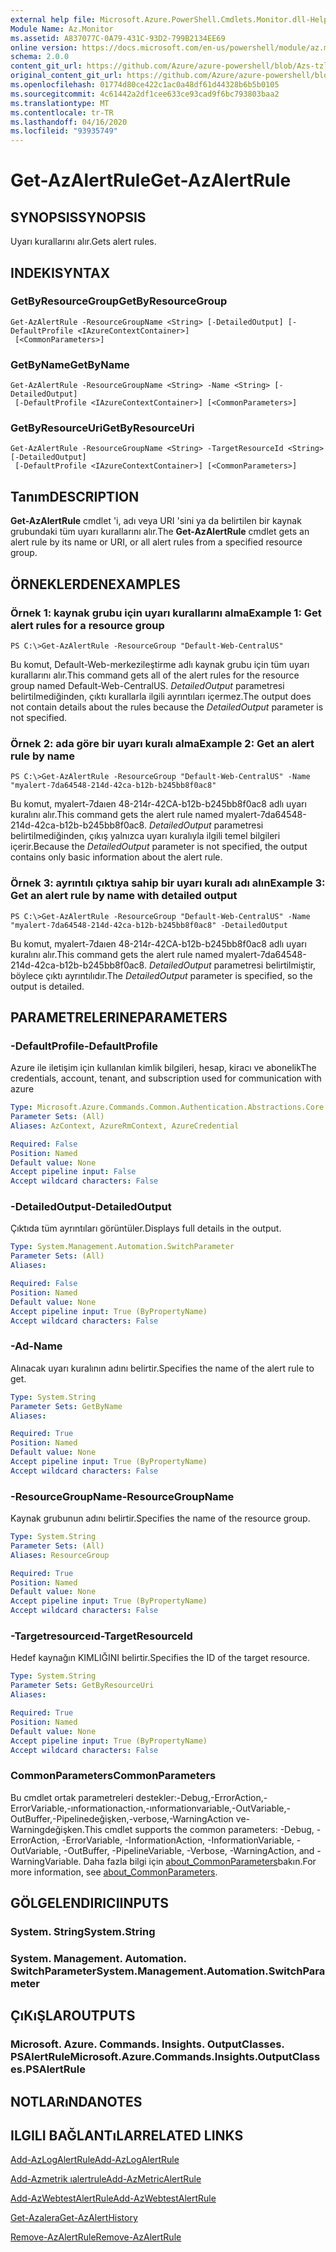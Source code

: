 ```yaml
---
external help file: Microsoft.Azure.PowerShell.Cmdlets.Monitor.dll-Help.xml
Module Name: Az.Monitor
ms.assetid: A837077C-0A79-431C-93D2-799B2134EE69
online version: https://docs.microsoft.com/en-us/powershell/module/az.monitor/get-azalertrule
schema: 2.0.0
content_git_url: https://github.com/Azure/azure-powershell/blob/Azs-tzl/src/Monitor/Monitor/help/Get-AzAlertRule.md
original_content_git_url: https://github.com/Azure/azure-powershell/blob/Azs-tzl/src/Monitor/Monitor/help/Get-AzAlertRule.md
ms.openlocfilehash: 01774d80ce422c1ac0a48df61d44328b6b5b0105
ms.sourcegitcommit: 4c61442a2df1cee633ce93cad9f6bc793803baa2
ms.translationtype: MT
ms.contentlocale: tr-TR
ms.lasthandoff: 04/16/2020
ms.locfileid: "93935749"
---
```

# <span data-ttu-id="036bc-101">Get-AzAlertRule</span><span class="sxs-lookup"><span data-stu-id="036bc-101">Get-AzAlertRule</span></span>

## <span data-ttu-id="036bc-102">SYNOPSIS</span><span class="sxs-lookup"><span data-stu-id="036bc-102">SYNOPSIS</span></span>
<span data-ttu-id="036bc-103">Uyarı kurallarını alır.</span><span class="sxs-lookup"><span data-stu-id="036bc-103">Gets alert rules.</span></span>

## <span data-ttu-id="036bc-104">INDEKI</span><span class="sxs-lookup"><span data-stu-id="036bc-104">SYNTAX</span></span>

### <span data-ttu-id="036bc-105">GetByResourceGroup</span><span class="sxs-lookup"><span data-stu-id="036bc-105">GetByResourceGroup</span></span>
```
Get-AzAlertRule -ResourceGroupName <String> [-DetailedOutput] [-DefaultProfile <IAzureContextContainer>]
 [<CommonParameters>]
```

### <span data-ttu-id="036bc-106">GetByName</span><span class="sxs-lookup"><span data-stu-id="036bc-106">GetByName</span></span>
```
Get-AzAlertRule -ResourceGroupName <String> -Name <String> [-DetailedOutput]
 [-DefaultProfile <IAzureContextContainer>] [<CommonParameters>]
```

### <span data-ttu-id="036bc-107">GetByResourceUri</span><span class="sxs-lookup"><span data-stu-id="036bc-107">GetByResourceUri</span></span>
```
Get-AzAlertRule -ResourceGroupName <String> -TargetResourceId <String> [-DetailedOutput]
 [-DefaultProfile <IAzureContextContainer>] [<CommonParameters>]
```

## <span data-ttu-id="036bc-108">Tanım</span><span class="sxs-lookup"><span data-stu-id="036bc-108">DESCRIPTION</span></span>
<span data-ttu-id="036bc-109">**Get-AzAlertRule** cmdlet 'i, adı veya URI 'sini ya da belirtilen bir kaynak grubundaki tüm uyarı kurallarını alır.</span><span class="sxs-lookup"><span data-stu-id="036bc-109">The **Get-AzAlertRule** cmdlet gets an alert rule by its name or URI, or all alert rules from a specified resource group.</span></span>

## <span data-ttu-id="036bc-110">ÖRNEKLERDEN</span><span class="sxs-lookup"><span data-stu-id="036bc-110">EXAMPLES</span></span>

### <span data-ttu-id="036bc-111">Örnek 1: kaynak grubu için uyarı kurallarını alma</span><span class="sxs-lookup"><span data-stu-id="036bc-111">Example 1: Get alert rules for a resource group</span></span>
```
PS C:\>Get-AzAlertRule -ResourceGroup "Default-Web-CentralUS"
```

<span data-ttu-id="036bc-112">Bu komut, Default-Web-merkezileştirme adlı kaynak grubu için tüm uyarı kurallarını alır.</span><span class="sxs-lookup"><span data-stu-id="036bc-112">This command gets all of the alert rules for the resource group named Default-Web-CentralUS.</span></span>
<span data-ttu-id="036bc-113">*DetailedOutput* parametresi belirtilmediğinden, çıktı kurallarla ilgili ayrıntıları içermez.</span><span class="sxs-lookup"><span data-stu-id="036bc-113">The output does not contain details about the rules because the *DetailedOutput* parameter is not specified.</span></span>

### <span data-ttu-id="036bc-114">Örnek 2: ada göre bir uyarı kuralı alma</span><span class="sxs-lookup"><span data-stu-id="036bc-114">Example 2: Get an alert rule by name</span></span>
```
PS C:\>Get-AzAlertRule -ResourceGroup "Default-Web-CentralUS" -Name "myalert-7da64548-214d-42ca-b12b-b245bb8f0ac8"
```

<span data-ttu-id="036bc-115">Bu komut, myalert-7daıen 48-214r-42CA-b12b-b245bb8f0ac8 adlı uyarı kuralını alır.</span><span class="sxs-lookup"><span data-stu-id="036bc-115">This command gets the alert rule named myalert-7da64548-214d-42ca-b12b-b245bb8f0ac8.</span></span>
<span data-ttu-id="036bc-116">*DetailedOutput* parametresi belirtilmediğinden, çıkış yalnızca uyarı kuralıyla ilgili temel bilgileri içerir.</span><span class="sxs-lookup"><span data-stu-id="036bc-116">Because the *DetailedOutput* parameter is not specified, the output contains only basic information about the alert rule.</span></span>

### <span data-ttu-id="036bc-117">Örnek 3: ayrıntılı çıktıya sahip bir uyarı kuralı adı alın</span><span class="sxs-lookup"><span data-stu-id="036bc-117">Example 3: Get an alert rule by name with detailed output</span></span>
```
PS C:\>Get-AzAlertRule -ResourceGroup "Default-Web-CentralUS" -Name "myalert-7da64548-214d-42ca-b12b-b245bb8f0ac8" -DetailedOutput
```

<span data-ttu-id="036bc-118">Bu komut, myalert-7daıen 48-214r-42CA-b12b-b245bb8f0ac8 adlı uyarı kuralını alır.</span><span class="sxs-lookup"><span data-stu-id="036bc-118">This command gets the alert rule named myalert-7da64548-214d-42ca-b12b-b245bb8f0ac8.</span></span>
<span data-ttu-id="036bc-119">*DetailedOutput* parametresi belirtilmiştir, böylece çıktı ayrıntılıdır.</span><span class="sxs-lookup"><span data-stu-id="036bc-119">The *DetailedOutput* parameter is specified, so the output is detailed.</span></span>

## <span data-ttu-id="036bc-120">PARAMETRELERINE</span><span class="sxs-lookup"><span data-stu-id="036bc-120">PARAMETERS</span></span>

### <span data-ttu-id="036bc-121">-DefaultProfile</span><span class="sxs-lookup"><span data-stu-id="036bc-121">-DefaultProfile</span></span>
<span data-ttu-id="036bc-122">Azure ile iletişim için kullanılan kimlik bilgileri, hesap, kiracı ve abonelik</span><span class="sxs-lookup"><span data-stu-id="036bc-122">The credentials, account, tenant, and subscription used for communication with azure</span></span>

```yaml
Type: Microsoft.Azure.Commands.Common.Authentication.Abstractions.Core.IAzureContextContainer
Parameter Sets: (All)
Aliases: AzContext, AzureRmContext, AzureCredential

Required: False
Position: Named
Default value: None
Accept pipeline input: False
Accept wildcard characters: False
```

### <span data-ttu-id="036bc-123">-DetailedOutput</span><span class="sxs-lookup"><span data-stu-id="036bc-123">-DetailedOutput</span></span>
<span data-ttu-id="036bc-124">Çıktıda tüm ayrıntıları görüntüler.</span><span class="sxs-lookup"><span data-stu-id="036bc-124">Displays full details in the output.</span></span>

```yaml
Type: System.Management.Automation.SwitchParameter
Parameter Sets: (All)
Aliases:

Required: False
Position: Named
Default value: None
Accept pipeline input: True (ByPropertyName)
Accept wildcard characters: False
```

### <span data-ttu-id="036bc-125">-Ad</span><span class="sxs-lookup"><span data-stu-id="036bc-125">-Name</span></span>
<span data-ttu-id="036bc-126">Alınacak uyarı kuralının adını belirtir.</span><span class="sxs-lookup"><span data-stu-id="036bc-126">Specifies the name of the alert rule to get.</span></span>

```yaml
Type: System.String
Parameter Sets: GetByName
Aliases:

Required: True
Position: Named
Default value: None
Accept pipeline input: True (ByPropertyName)
Accept wildcard characters: False
```

### <span data-ttu-id="036bc-127">-ResourceGroupName</span><span class="sxs-lookup"><span data-stu-id="036bc-127">-ResourceGroupName</span></span>
<span data-ttu-id="036bc-128">Kaynak grubunun adını belirtir.</span><span class="sxs-lookup"><span data-stu-id="036bc-128">Specifies the name of the resource group.</span></span>

```yaml
Type: System.String
Parameter Sets: (All)
Aliases: ResourceGroup

Required: True
Position: Named
Default value: None
Accept pipeline input: True (ByPropertyName)
Accept wildcard characters: False
```

### <span data-ttu-id="036bc-129">-Targetresourceıd</span><span class="sxs-lookup"><span data-stu-id="036bc-129">-TargetResourceId</span></span>
<span data-ttu-id="036bc-130">Hedef kaynağın KIMLIĞINI belirtir.</span><span class="sxs-lookup"><span data-stu-id="036bc-130">Specifies the ID of the target resource.</span></span>

```yaml
Type: System.String
Parameter Sets: GetByResourceUri
Aliases:

Required: True
Position: Named
Default value: None
Accept pipeline input: True (ByPropertyName)
Accept wildcard characters: False
```

### <span data-ttu-id="036bc-131">CommonParameters</span><span class="sxs-lookup"><span data-stu-id="036bc-131">CommonParameters</span></span>
<span data-ttu-id="036bc-132">Bu cmdlet ortak parametreleri destekler:-Debug,-ErrorAction,-ErrorVariable,-ınformationaction,-ınformationvariable,-OutVariable,-OutBuffer,-Pipelinedeğişken,-verbose,-WarningAction ve-Warningdeğişken.</span><span class="sxs-lookup"><span data-stu-id="036bc-132">This cmdlet supports the common parameters: -Debug, -ErrorAction, -ErrorVariable, -InformationAction, -InformationVariable, -OutVariable, -OutBuffer, -PipelineVariable, -Verbose, -WarningAction, and -WarningVariable.</span></span> <span data-ttu-id="036bc-133">Daha fazla bilgi için [about_CommonParameters](http://go.microsoft.com/fwlink/?LinkID=113216)bakın.</span><span class="sxs-lookup"><span data-stu-id="036bc-133">For more information, see [about_CommonParameters](http://go.microsoft.com/fwlink/?LinkID=113216).</span></span>

## <span data-ttu-id="036bc-134">GÖLGELENDIRICI</span><span class="sxs-lookup"><span data-stu-id="036bc-134">INPUTS</span></span>

### <span data-ttu-id="036bc-135">System. String</span><span class="sxs-lookup"><span data-stu-id="036bc-135">System.String</span></span>

### <span data-ttu-id="036bc-136">System. Management. Automation. SwitchParameter</span><span class="sxs-lookup"><span data-stu-id="036bc-136">System.Management.Automation.SwitchParameter</span></span>

## <span data-ttu-id="036bc-137">ÇıKıŞLAR</span><span class="sxs-lookup"><span data-stu-id="036bc-137">OUTPUTS</span></span>

### <span data-ttu-id="036bc-138">Microsoft. Azure. Commands. Insights. OutputClasses. PSAlertRule</span><span class="sxs-lookup"><span data-stu-id="036bc-138">Microsoft.Azure.Commands.Insights.OutputClasses.PSAlertRule</span></span>

## <span data-ttu-id="036bc-139">NOTLARıNDA</span><span class="sxs-lookup"><span data-stu-id="036bc-139">NOTES</span></span>

## <span data-ttu-id="036bc-140">ILGILI BAĞLANTıLAR</span><span class="sxs-lookup"><span data-stu-id="036bc-140">RELATED LINKS</span></span>

[<span data-ttu-id="036bc-141">Add-AzLogAlertRule</span><span class="sxs-lookup"><span data-stu-id="036bc-141">Add-AzLogAlertRule</span></span>](./Add-AzLogAlertRule.md)

[<span data-ttu-id="036bc-142">Add-Azmetrik ıalertrule</span><span class="sxs-lookup"><span data-stu-id="036bc-142">Add-AzMetricAlertRule</span></span>](./Add-AzMetricAlertRule.md)

[<span data-ttu-id="036bc-143">Add-AzWebtestAlertRule</span><span class="sxs-lookup"><span data-stu-id="036bc-143">Add-AzWebtestAlertRule</span></span>](./Add-AzWebtestAlertRule.md)

[<span data-ttu-id="036bc-144">Get-Azalera</span><span class="sxs-lookup"><span data-stu-id="036bc-144">Get-AzAlertHistory</span></span>](./Get-AzAlertHistory.md)

[<span data-ttu-id="036bc-145">Remove-AzAlertRule</span><span class="sxs-lookup"><span data-stu-id="036bc-145">Remove-AzAlertRule</span></span>](./Remove-AzAlertRule.md)


